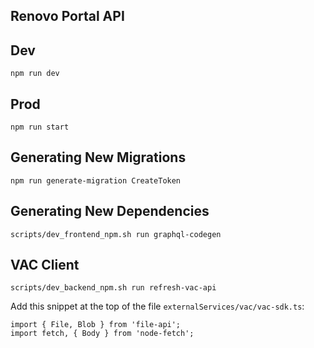 ## Renovo Portal API

## Dev

```
npm run dev
```

## Prod

```
npm run start
```

## Generating New Migrations

```
npm run generate-migration CreateToken
```

## Generating New Dependencies

```
scripts/dev_frontend_npm.sh run graphql-codegen
```

## VAC Client

```
scripts/dev_backend_npm.sh run refresh-vac-api
```

Add this snippet at the top of the file `externalServices/vac/vac-sdk.ts`:

```
import { File, Blob } from 'file-api';
import fetch, { Body } from 'node-fetch';
```
